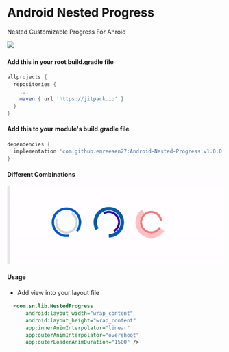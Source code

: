 # Android Nested Progress
Nested Customizable Progress For Anroid

[![](https://jitpack.io/v/emreesen27/Android-Nested-Progress.svg)](https://jitpack.io/#emreesen27/Android-Nested-Progress)

#### Add this in your root build.gradle file
```gradle
allprojects {
  repositories {
    ...
    maven { url 'https://jitpack.io' }
  }
}
```
#### Add this to your module's build.gradle file
```gradle
dependencies {
  implementation 'com.github.emreesen27:Android-Nested-Progress:v1.0.0'
}
```

#### Different Combinations
<img src="https://github.com/emreesen27/Android-Nested-Progress/blob/assets/example.gif?raw=true"/> 

#### Usage
* Add view into your layout file

```xml
  <com.sn.lib.NestedProgress
      android:layout_width="wrap_content"
      android:layout_height="wrap_content"
      app:innerAnimInterpolator="linear"
      app:outerAnimInterpolator="overshoot"
      app:outerLoaderAnimDuration="1500" /> 

```
